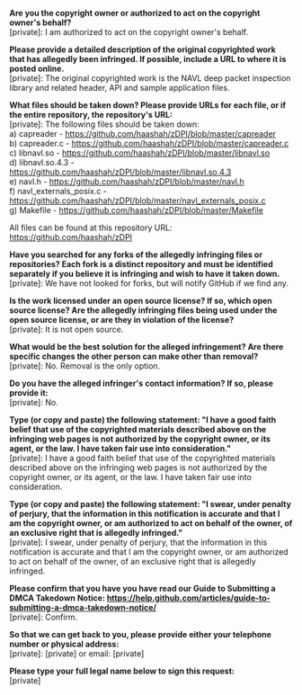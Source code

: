 **Are you the copyright owner or authorized to act on the copyright owner's behalf?**  
[private]: I am authorized to act on the copyright owner's behalf.

**Please provide a detailed description of the original copyrighted work that has allegedly been infringed. If possible, include a URL to where it is posted online.**  
[private]: The original copyrighted work is the NAVL deep packet inspection library and related header, API and sample application files.

**What files should be taken down? Please provide URLs for each file, or if the entire repository, the repository's URL:**  
[private]: The following files should be taken down:  
a) capreader - https://github.com/haashah/zDPI/blob/master/capreader  
b) capreader.c - https://github.com/haashah/zDPI/blob/master/capreader.c  
c) libnavl.so - https://github.com/haashah/zDPI/blob/master/libnavl.so  
d) libnavl.so.4.3 - https://github.com/haashah/zDPI/blob/master/libnavl.so.4.3  
e) navl.h - https://github.com/haashah/zDPI/blob/master/navl.h  
f) navl_externals_posix.c - https://github.com/haashah/zDPI/blob/master/navl_externals_posix.c  
g) Makefile - https://github.com/haashah/zDPI/blob/master/Makefile  

All files can be found at this repository URL: https://github.com/haashah/zDPI

**Have you searched for any forks of the allegedly infringing files or repositories? Each fork is a distinct repository and must be identified separately if you believe it is infringing and wish to have it taken down.**  
[private]: We have not looked for forks, but will notify GitHub if we find any.

**Is the work licensed under an open source license? If so, which open source license? Are the allegedly infringing files being used under the open source license, or are they in violation of the license?**  
[private]: It is not open source.

**What would be the best solution for the alleged infringement? Are there specific changes the other person can make other than removal?**  
[private]: No. Removal is the only option.

**Do you have the alleged infringer's contact information? If so, please provide it:**  
[private]: No.

**Type (or copy and paste) the following statement: "I have a good faith belief that use of the copyrighted materials described above on the infringing web pages is not authorized by the copyright owner, or its agent, or the law. I have taken fair use into consideration."**  
[private]: I have a good faith belief that use of the copyrighted materials described above on the infringing web pages is not authorized by the copyright owner, or its agent, or the law. I have taken fair use into consideration.

**Type (or copy and paste) the following statement: "I swear, under penalty of perjury, that the information in this notification is accurate and that I am the copyright owner, or am authorized to act on behalf of the owner, of an exclusive right that is allegedly infringed."**  
[private]: I swear, under penalty of perjury, that the information in this notification is accurate and that I am the copyright owner, or am authorized to act on behalf of the owner, of an exclusive right that is allegedly infringed.

**Please confirm that you have you have read our Guide to Submitting a DMCA Takedown Notice: https://help.github.com/articles/guide-to-submitting-a-dmca-takedown-notice/**  
[private]: Confirm.

**So that we can get back to you, please provide either your telephone number or physical address:**  
[private]: [private] or email: [private]

**Please type your full legal name below to sign this request:**  
[private]
